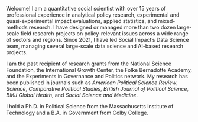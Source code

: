 
Welcome!  I am a quantitative social scientist with over 15 years of professional experience in analytical policy research, experimental and quasi-experimental impact evaluations, applied statistics, and mixed-methods research. I have designed or managed more than two dozen large-scale field research projects on policy-relevant issues across a wide range of sectors and regions. Since 2021, I have led Social Impact’s Data Science team, managing several large-scale data science and AI-based research projects.  

I am the past recipient of research grants from the National Science Foundation, the International Growth Center, the Folke Bernadotte Academy, and the Experiments in Governance and Politics network. My research has been published in journals such as *American Political Science Review*, *Science*, *Comparative Political Studies*, *British Journal of Political Science*, *BMJ Global Health*, and *Social Science and Medicine*. 

I hold a Ph.D. in Political Science from the Massachusetts Institute of Technology and a B.A. in Government from Colby College.



<!--
**bensmorse/bensmorse** is a ✨ _special_ ✨ repository because its `README.md` (this file) appears on your GitHub profile.

Here are some ideas to get you started:

- 🔭 I’m currently working on ...
- 🌱 I’m currently learning ...
- 👯 I’m looking to collaborate on ...
- 🤔 I’m looking for help with ...
- 💬 Ask me about ...
- 📫 How to reach me: ...
- 😄 Pronouns: ...
- ⚡ Fun fact: ...
-->
